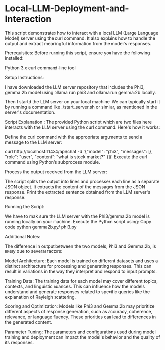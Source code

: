# Local-LLM-Deployment-and-Interaction

This script demonstrates how to interact with a local LLM (Large Language Model) server using the curl command. It also explains how to handle the output and extract meaningful information from the model's responses.

Prerequisites:
Before running this script, ensure you have the following installed:

Python 3.x
curl command-line tool

Setup Instructions:

I have downloaded the LLM server repository that includes the Phi3, gemma:2b model using ollama run phi3 and ollama run gemma:2b locally.

Then I startd the LLM server on your local machine. We can typically start it by running a command like ./start_server.sh or similar, as mentioned in the server's documentation.

Script Explanation :
The provided Python script which are two files here interacts with the LLM server using the curl command. Here's how it works:

Define the curl command with the appropriate arguments to send a message to the LLM server:


curl http://localhost:11434/api/chat -d '{"model": "phi3", "messages": [{ "role": "user", "content": "what is stock market?" }]}'
Execute the curl command using Python's subprocess module.

Process the output received from the LLM server:

The script splits the output into lines and processes each line as a separate JSON object.
It extracts the content of the messages from the JSON response.
Print the extracted sentence obtained from the LLM server's response.

Running the Script:

We have to mak sure the LLM server with the Phi3/gemma:2b model is running locally on your machine.
Execute the Python script using:
Copy code
python gemma2b.py/ phi3.py

Additional Notes:

The difference in output between the two models, Phi3 and Gemma:2b, is likely due to several factors:

Model Architecture: Each model is trained on different datasets and uses a distinct architecture for processing and generating responses. This can result in variations in the way they interpret and respond to input prompts.

Training Data: The training data for each model may cover different topics, contexts, and linguistic nuances. This can influence how the models understand and generate responses related to specific queries like the explanation of Rayleigh scattering.

Scoring and Optimization: Models like Phi3 and Gemma:2b may prioritize different aspects of response generation, such as accuracy, coherence, relevance, or language fluency. These priorities can lead to differences in the generated content.

Parameter Tuning: The parameters and configurations used during model training and deployment can impact the model's behavior and the quality of its responses.
